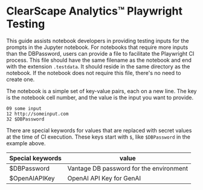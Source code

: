 # ClearScape Analytics™ Playwright Testing

This guide assists notebook developers in providing testing inputs for the prompts in the Jupyter notebook. For notebooks that require more inputs than the DBPassword, users can provide a file to facilitate the Playwright CI process. This file should have the same filename as the notebook and end with the extension `.testdata`. It should reside in the same directory as the notebook. If the notebook does not require this file, there's no need to create one.

The notebook is a simple set of key-value pairs, each on a new line. The key is the notebook cell number, and the value is the input you want to provide.

```
09 some input
12 http://someinput.com
32 $DBPassword
```

There are special keywords for values that are replaced with secret values at the time of CI execution. These keys start with `$`, like `$DBPassword` in the example above.

| Special keywords  | value |
| ----------------- | ----- |
| $DBPassword   | Vantage DB password for the environment |
| $OpenAIAPIKey | OpenAI API Key for GenAI |
